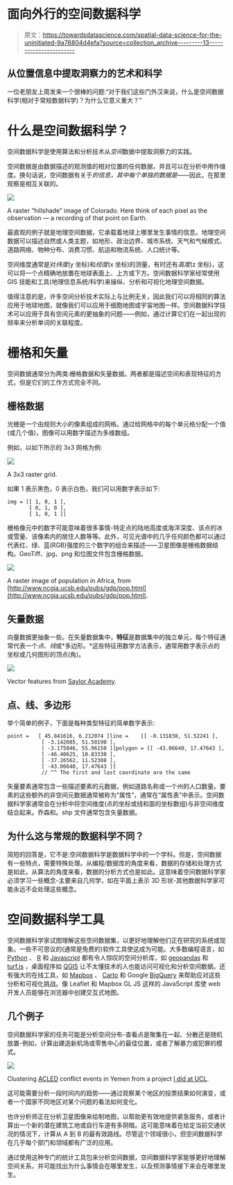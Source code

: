 # 面向外行的空间数据科学

> 原文：<https://towardsdatascience.com/spatial-data-science-for-the-uninitiated-9a78804d4efa?source=collection_archive---------13----------------------->

## 从位置信息中提取洞察力的艺术和科学

一位老朋友上周发来一个很棒的问题:“对于我们这些门外汉来说，什么是空间数据科学(相对于常规数据科学)？为什么它意义重大？”

# 什么是空间数据科学？

空间数据科学是使用算法和分析技术从*空间*数据中提取洞察力的实践。

空间数据是由数据描述的观测值的相对位置的任何数据，并且可以在分析中用作维度。换句话说，空间数据有关于*的信息，其中每个单独的数据是*——因此，在那里观察是相互关联的。

![](img/9d6ae8ff9b3697c7c27e873b747fb21e.png)

A raster “hillshade” image of Colorado. Here think of each pixel as the observation — a recording of that point on Earth.

最直观的例子就是地理空间数据，它承载着地球上哪里发生事情的信息。地理空间数据可以描述自然或人类主题，如地形、政治边界、城市系统、天气和气候模式、道路网络、物种分布、消费习惯、航运和物流系统、人口统计等。

空间维度通常是对*纬度*(y 坐标)和*经度*(x 坐标)的测量，有时还有*高度*(z 坐标)，这可以将一个点精确地放置在地球表面上、上方或下方。空间数据科学家经常使用 GIS 技能和工具(地理信息系统/科学)来操纵、分析和可视化地理空间数据。

值得注意的是，许多空间分析技术实际上与比例无关，因此我们可以将相同的算法应用于地球地图，就像我们可以应用于细胞地图或宇宙地图一样。空间数据科学技术可以应用于具有空间元素的更抽象的问题——例如，通过计算它们在一起出现的频率来分析单词的关联程度。

# 栅格和矢量

空间数据通常分为两类:栅格数据和矢量数据。两者都是描述空间和表现特征的方式，但是它们的工作方式完全不同。

## 栅格数据

光栅是一个由规则大小的像素组成的网格。通过给网格中的每个单元格分配一个值(或几个值)，图像可以用数字描述为多维数组。

例如，以如下所示的 3x3 网格为例:

![](img/2df3b66c9419c8b939fbfa1d2f23e844.png)

A 3x3 raster grid.

如果 1 表示黑色，0 表示白色，我们可以用数字表示如下:

```
img = [[ 1, 0, 1 ],
       [ 0, 1, 0 ], 
       [ 1, 0, 1 ]]
```

栅格像元中的数字可能意味着很多事情-特定点的陆地高度或海洋深度、该点的冰或雪量、该像素内的居住人数等等。此外，可见光谱中的几乎任何颜色都可以通过代表红、绿、蓝(RGB)强度的三个数字的组合来描述——卫星图像是栅格数据结构。GeoTiff、jpg、png 和位图文件包含栅格数据。

![](img/585f9aade587d54a6ff6e44469bb133a.png)

A raster image of population in Africa, from [http://www.ncgia.ucsb.edu/pubs/gdp/pop.html](http://www.ncgia.ucsb.edu/pubs/gdp/pop.html).

## 矢量数据

向量数据更抽象一些。在矢量数据集中，**特征**是数据集中的独立单元，每个特征通常代表一个*点*、*线*或*多边形。*这些特征用数学方法表示，通常用数字表示点的坐标或几何图形的顶点(角)。

![](img/f5bfd85487293023c6d394cf49ecdc66.png)

Vector features from [Saylor Academy](https://saylordotorg.github.io/text_essentials-of-geographic-information-systems/s11-geospatial-analysis-i-vector-o.html).

## 点、线、多边形

举个简单的例子，下面是每种类型特征的简单数字表示:

```
point =   [ 45.841616, 6.212074 ]line =    [[ -0.131838, 51.52241 ],
           [ -3.142085, 51.50190 ],
           [ -3.175046, 55.96150 ]]polygon = [[ -43.06640, 17.47643 ],
           [ -46.40625, 10.83330 ],
           [ -37.26562, 11.52308 ],
           [ -43.06640, 17.47643 ]]
           // ^^ The first and last coordinate are the same
```

矢量要素通常包含一些描述要素的元数据，例如道路名称或一个州的人口数量。要素的这些额外的非空间元数据通常被称为“属性”，通常在“属性表”中表示。空间数据科学家通常会在分析中将空间维度(点的坐标或线和面的坐标数组)与非空间维度结合起来。乔森和。shp 文件通常包含矢量数据。

## 为什么这与常规的数据科学不同？

简短的回答是，它不是:空间数据科学是数据科学中的一个学科。但是，空间数据有一些特点，需要特殊处理。从编程/数据库的角度来看，数据的存储和处理方式是如此，从算法的角度来看，数据的分析方式也是如此。这意味着空间数据科学家必须学习一些概念-主要来自几何学，如在平面上表示 3D 形状-其他数据科学家可能永远不会处理这些概念。

# 空间数据科学工具

空间数据科学家试图理解这些空间数据集，以更好地理解他们正在研究的系统或现象。一些不可思议的(通常是免费的)软件工具使这成为可能。大多数编程语言，如 [Python](https://www.python.org/) 、 [R](https://www.r-project.org/) 和 [Javascript](https://developer.mozilla.org/en-US/docs/Web/JavaScript) 都有令人惊叹的空间分析库，如 [geopandas](http://geopandas.org/) 和 [turf.js](http://turfjs.org/) ，桌面程序如 [QGIS](https://qgis.org/en/site/) 让不太懂技术的人也能访问可视化和分析空间数据。还有强大的在线工具，如 [Mapbox](https://www.mapbox.com/) 、 [Carto](https://carto.com/) 和 Google [BigQuery](https://cloud.google.com/bigquery/) 来帮助应对这些分析和可视化挑战。像 Leaflet 和 Mapbox GL JS 这样的 JavaScript 库使 web 开发人员能够在浏览器中创建交互式地图。

## 几个例子

空间数据科学家的任务可能是分析空间分布-查看点是聚集在一起、分散还是随机放置-例如，计算出建造新机场或零售中心的最佳位置，或者了解暴力或犯罪的模式。

![](img/e2032f4a82b6ec68e740ccc2b48e4b8b.png)

Clustering [ACLED](https://www.acleddata.com/) conflict events in Yemen from a project [I did at UCL](https://github.com/johnx25bd/conflict-kmeans/blob/master/yemen-kmeans-paper.pdf).

这可能需要分析一段时间内的趋势——通过观察某个地区的投票结果如何演变，或者一个国家不同地区对某个问题的看法如何变化。

也许分析师正在分析卫星图像来绘制地图，以帮助更有效地提供紧急服务，或者计算出一个新的潜在建筑工地或自行车道有多阴暗。这可能意味着在给定当前交通状况的情况下，计算从 A 到 B 的最有效路线。尽管这个领域很小，但空间数据科学在几乎每个部门和领域都有广泛的应用。

通过使用这种专门的统计工具包来分析空间数据，空间数据科学家能够更好地理解空间关系，并可能找出为什么事情会在哪里发生，以及预测事情接下来会在哪里发生。